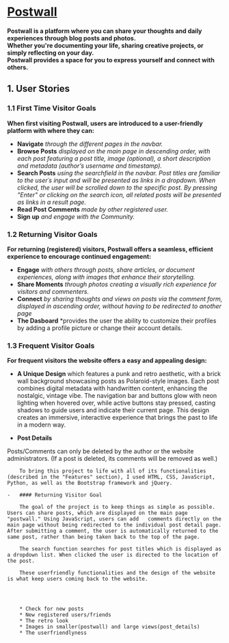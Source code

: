 # [Postwall](https://postwall-500ee4318184.herokuapp.com/)

**Postwall is a platform where you can share your thoughts and daily experiences through blog posts and photos.
<br>
Whether you're documenting your life, sharing creative projects, or simply reflecting on your day. 
<br>
Postwall provides a space for you to express yourself and connect with others.**


## 1. User Stories

### **1.1 First Time Visitor Goals**
**When first visiting Postwall, users are introduced to a user-friendly platform with where they can:**

* **Navigate** *through the different pages in the navbar.*
* **Browse Posts** *displayed on the main page in descending order, with each post featuring a post title, image (optional), a short description and metadata (author’s username and timestamp).*
* **Search Posts** *using the searchfield in the navbar. Post titles are familiar to the user´s input and will be presented as links in a dropdown. When clicked, the user will be scrolled down to the specific post. By pressing "Enter" or clicking on the search icon, all related posts will be presented as links in a result page.*
* **Read Post Comments** *made by other registered user.*
* **Sign up** *and engage with the Community.*


### **1.2 Returning Visitor Goals**
**For returning (registered) visitors, Postwall offers a seamless, efficient experience to encourage continued engagement:**

* **Engage** *with others through posts, share articles, or document experiences, along with images that enhance their storytelling.*
* **Share Moments** *through photos creating a visually rich experience for visitors and commenters.*
* **Connect** *by sharing thoughts and views on posts via the comment form, displayed in ascending order, without having to be redirected to another page*
* **The Dasboard** *provides the user the ability to customize their profiles by adding a profile picture or change their account details.

 ### **1.3 Frequent Visitor Goals**
**For frequent visitors the website offers a easy and appealing design:**

* **A Unique Design** which features a punk and retro aesthetic, with a brick wall background showcasing posts as Polaroid-style images. Each post combines digital metadata with handwritten content, enhancing the nostalgic, vintage vibe. The navigation bar and buttons glow with neon lighting when hovered over, while active buttons stay pressed, casting shadows to guide users and indicate their current page. This design creates an immersive, interactive experience that brings the past to life in a modern way.

* **Post Details** 

 Posts/Comments can only be deleted by the author or the website administrators. (If a post is deleted, its comments will be removed as well.)

        To bring this project to life with all of its functionalities (described in the "Features" section), I used HTML, CSS, JavaScript, Python, as well as the Bootstrap framework and jQuery.

    -   #### Returning Visitor Goal

        The goal of the project is to keep things as simple as possible. Users can share posts, which are displayed on the main page "postwall." Using JavaScript, users can add   comments directly on the main page without being redirected to the individual post detail page. After submitting a comment, the user is automatically returned to the same post, rather than being taken back to the top of the page.

        The search function searches for post titles which is displayed as a dropdown list. When clicked the user is directed to the location of the post. 

        These userfriendly functionalities and the design of the website is what keep users coming back to the website. 


 

        * Check for new posts
        * New registered users/friends
        * The retro look
        * Images in smaller(postwall) and large views(post_details)
        * The userfriendlyness
